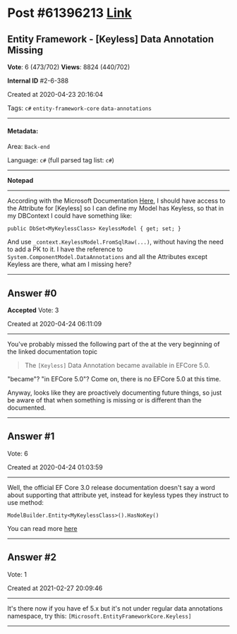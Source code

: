 
# Post \#61396213 [Link](https://stackoverflow.com/questions/61396213/)

## Entity Framework - [Keyless] Data Annotation Missing

**Vote**: 6 (473/702) **Views**: 8824 (440/702) 

**Internal ID** \#2-6-388

Created at 2020-04-23 20:16:04

Tags: `c#` `entity-framework-core` `data-annotations`

----------

#### Metadata:

Area: `Back-end`

Language: `c#` (full parsed tag list: `c#`)

----------

**Notepad**


----------

According with the Microsoft Documentation [Here](https://learn.microsoft.com/en-us/ef/core/modeling/keyless-entity-types?tabs=data-annotations), I should have access to the Attribute for [Keyless] so I can define my Model has Keyless, so that in my DBContext I could have something like:

```
public DbSet<MyKeylessClass> KeylessModel { get; set; }
```


And use `_context.KeylessModel.FromSqlRaw(...)`, without having the need to add a PK to it.
I have the reference to `System.ComponentModel.DataAnnotations` and all the Attributes except Keyless are there, what am I missing here?


----------
        
## Answer \#0

**Accepted** Vote: 3

Created at 2020-04-24 06:11:09

------------

You've probably missed the following part of the  at the very beginning of the linked documentation topic

> The `[Keyless]` Data Annotation became available in EFCore 5.0.

"became"? "in EFCore 5.0"? Come on, there is no EFCore 5.0 at this time. 

Anyway, looks like they are proactively documenting future things, so just be aware of that when something is missing or is different than the documented.


------------
    
    
## Answer \#1

 Vote: 6

Created at 2020-04-24 01:03:59

------------

Well, the official EF Core 3.0 release documentation doesn't say a word about supporting that attribute yet, instead for keyless types they instruct to use  method: 

```
ModelBuilder.Entity<MyKeylessClass>().HasNoKey()
```


You can read more [here](https://learn.microsoft.com/en-us/ef/core/what-is-new/ef-core-3.0/breaking-changes#query-types-are-consolidated-with-entity-types)


------------
    
    
## Answer \#2

 Vote: 1

Created at 2021-02-27 20:09:46

------------

It's there now if you have ef 5.x but it's not under regular data annotations namespace, try this:
`[Microsoft.EntityFrameworkCore.Keyless]`


------------
    
    